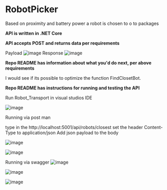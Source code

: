 # RobotPicker
Based on proximity and battery power a robot is chosen to o to packages

**API is written in .NET Core**

**API accepts POST and returns data per requirements**


Payload
![image](https://user-images.githubusercontent.com/22671656/150238521-9475c1f7-5459-420e-83da-ba83bd8983a2.png)
Response
![image](https://user-images.githubusercontent.com/22671656/150238582-649c6f3a-d250-423d-b8f9-b66cf3dadc0e.png)



**Repo README has information about what you'd do next, per above requirements**

I would see if its possible to  optimize the function FindClosetBot.


**Repo README has instructions for running and testing the API**


Run Robot_Transport in visual studios IDE

![image](https://user-images.githubusercontent.com/22671656/150238205-698f9b86-113c-4bca-8b2e-dae35ffcf42d.png)


Running via post man

type in the http://localhost:5001/api/robots/closest
set the header Content-Type to application/json
Add json payload to the body

![image](https://user-images.githubusercontent.com/22671656/150238150-f1fd2eea-c692-4802-a62f-cb41494607bc.png)

![image](https://user-images.githubusercontent.com/22671656/150239061-82beb92b-fa51-4569-b466-4df528f0ca29.png)


Running via swagger
![image](https://user-images.githubusercontent.com/22671656/150238305-d5eb2f43-28a5-43bb-9f0c-28d28d727a94.png)

![image](https://user-images.githubusercontent.com/22671656/150238356-2b8a0500-945a-4d69-9bcc-e6e826bfddc4.png)

![image](https://user-images.githubusercontent.com/22671656/150239015-98c2ba0a-01b3-431b-aca6-c85c0eaf64e9.png)



